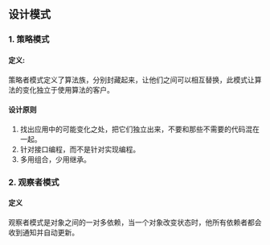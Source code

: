 ## 设计模式

### 1. 策略模式

#### 定义:

策略者模式定义了算法族，分别封藏起来，让他们之间可以相互替换，此模式让算法的变化独立于使用算法的客户。

#### 设计原则
1. 找出应用中的可能变化之处，把它们独立出来，不要和那些不需要的代码混在一起。
2. 针对接口编程，而不是针对实现编程。
3. 多用组合，少用继承。

### 2. 观察者模式

#### 定义
观察者模式是对象之间的一对多依赖，当一个对象改变状态时，他所有依赖者都会收到通知并自动更新。


